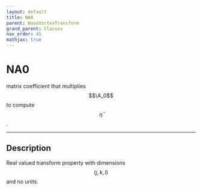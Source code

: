 ```yaml
---
layout: default
title: NA0
parent: WaveVortexTransform
grand_parent: Classes
nav_order: 45
mathjax: true
---
```


#  NA0

matrix coefficient that multiplies $$\A_0$$ to compute $$\bar{\eta}$$.


---

## Description
Real valued transform property with dimensions $$(j,k,l)$$ and no units.

